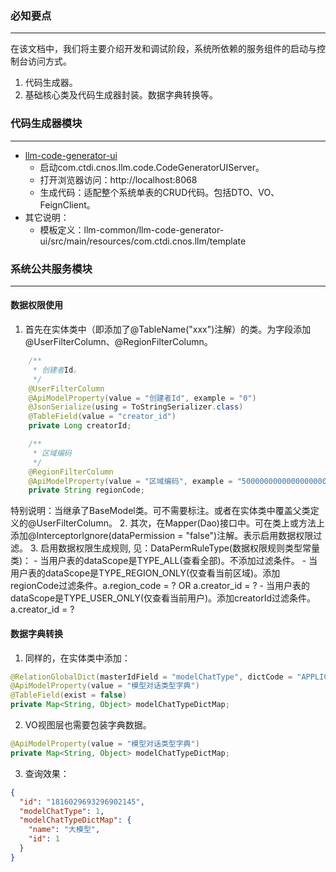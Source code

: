 ### 必知要点
---
在该文档中，我们将主要介绍开发和调试阶段，系统所依赖的服务组件的启动与控制台访问方式。

1. 代码生成器。
2. 基础核心类及代码生成器封装。数据字典转换等。

### 代码生成器模块
---
- [llm-code-generator-ui](..%2Fllm-code-generator-ui)
    - 启动com.ctdi.cnos.llm.code.CodeGeneratorUIServer。
    - 打开浏览器访问：http://localhost:8068
    - 生成代码：适配整个系统单表的CRUD代码。包括DTO、VO、FeignClient。
- 其它说明：
    - 模板定义：llm-common/llm-code-generator-ui/src/main/resources/com.ctdi.cnos.llm/template

### 系统公共服务模块
---
#### 数据权限使用
1. 首先在实体类中（即添加了@TableName("xxx")注解）的类。为字段添加@UserFilterColumn、@RegionFilterColumn。
```java
    /**
     * 创建者Id。
     */
    @UserFilterColumn
    @ApiModelProperty(value = "创建者Id", example = "0")
    @JsonSerialize(using = ToStringSerializer.class)
    @TableField(value = "creator_id")
    private Long creatorId;

    /**
     * 区域编码
     */
    @RegionFilterColumn
    @ApiModelProperty(value = "区域编码", example = "5000000000000000000")
    private String regionCode;
```
特别说明：当继承了BaseModel类。可不需要标注。或者在实体类中覆盖父类定义的@UserFilterColumn。
2. 其次，在Mapper(Dao)接口中。可在类上或方法上添加@InterceptorIgnore(dataPermission = "false")注解。表示启用数据权限过滤。
3. 启用数据权限生成规则, 见：DataPermRuleType(数据权限规则类型常量类)：
    - 当用户表的dataScope是TYPE_ALL(查看全部)。不添加过滤条件。
    - 当用户表的dataScope是TYPE_REGION_ONLY(仅查看当前区域)。添加regionCode过滤条件。a.region_code = ? OR a.creator_id = ? 
    - 当用户表的dataScope是TYPE_USER_ONLY(仅查看当前用户)。添加creatorId过滤条件。 a.creator_id = ?
#### 数据字典转换
1. 同样的，在实体类中添加：
```java
@RelationGlobalDict(masterIdField = "modelChatType", dictCode = "APPLICATION_TYPE")
@ApiModelProperty(value = "模型对话类型字典")
@TableField(exist = false)
private Map<String, Object> modelChatTypeDictMap;
```
2. VO视图层也需要包装字典数据。
```java
@ApiModelProperty(value = "模型对话类型字典")
private Map<String, Object> modelChatTypeDictMap;
```
3. 查询效果：
```json
{
  "id": "1816029693296902145",
  "modelChatType": 1,
  "modelChatTypeDictMap": {
    "name": "大模型",
    "id": 1
  }
}
```